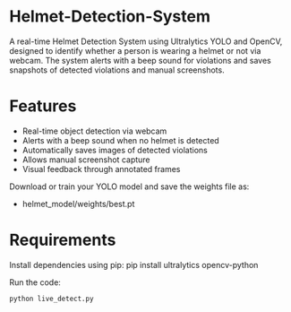 # Helmet-Detection-System

A real-time Helmet Detection System using Ultralytics YOLO and OpenCV, designed to identify whether a person is wearing a helmet or not via webcam. The system alerts with a beep sound for violations and saves snapshots of detected violations and manual screenshots.


# Features

- Real-time object detection via webcam
- Alerts with a beep sound when no helmet is detected
- Automatically saves images of detected violations
- Allows manual screenshot capture
- Visual feedback through annotated frames

Download or train your YOLO model and save the weights file as:
- helmet_model/weights/best.pt

# Requirements

Install dependencies using pip: 
pip install ultralytics opencv-python


Run the code:
```bash 
python live_detect.py


